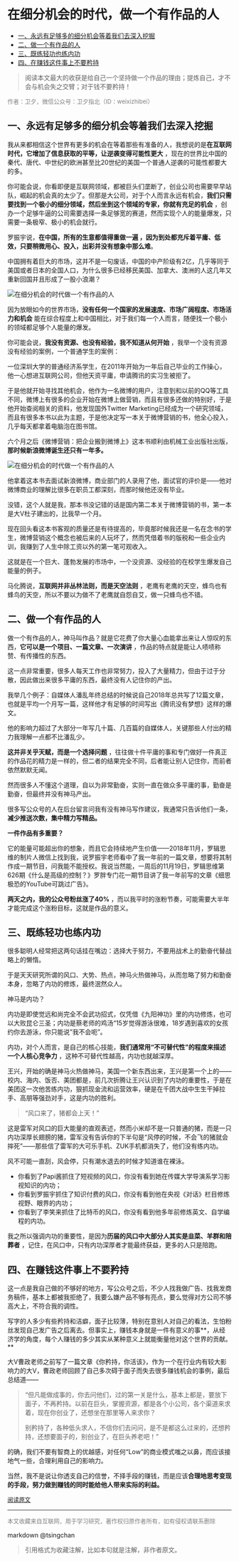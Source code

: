 在细分机会的时代，做一个有作品的人
============================



- [一、永远有足够多的细分机会等着我们去深入挖掘](#一永远有足够多的细分机会等着我们去深入挖掘)
- [二、做一个有作品的人](#二做一个有作品的人)
- [三、既练轻功也练内功](#三既练轻功也练内功)
- [四、在赚钱这件事上不要矜持](#四在赚钱这件事上不要矜持)



> 阅读本文最大的收获是给自己一个坚持做一个作品的理由；提炼自己，才不会与机会失之交臂；对于钱不要矜持！


<font color=grey size=2>作者：卫夕，微信公众号：卫夕指北（ID：weixizhibei）</font>

## 一、永远有足够多的细分机会等着我们去深入挖掘


我从来都相信这个世界有更多的机会在等着那些有准备的人，我想说的是**在互联网时代，它增加了信息获取的平等，让逆袭变得可能性更大** ，现在的世界比中国的秦代、唐代、中世纪的欧洲甚至比20世纪的美国一个普通人逆袭的可能性都要大的多。

你可能会说，你看即便是互联网领域，都被巨头们垄断了，创业公司也需要早早站队，崛起的机会真的太少了。但那是大公司，对于个人而言永远有机会，**我们只需要找到一个极小的细分领域，然后坐到这个领域的专家，你就有充足的机会** ，创办一个足够牛逼的公司需要选择一条足够宽的赛道，然而实现个人的能量爆发，只需要一条极窄、极小的机会就行。

罗振宇说，**在中国，所有的生意都值得重做一遍 ，因为到处都充斥着平庸、低效，只要稍微用心、投入，出彩并没有想象中那么难**。

中国拥有着巨大的市场，这并不是一句废话，中国的中产阶级有2亿，几乎等同于美国或者日本的全国人口，为什么很多已经移民美国、加拿大、澳洲的人这几年又重新回国并且形成了一股小浪潮？

![在细分机会的时代做一个有作品的人](http://image.woshipm.com/wp-files/2019/04/XX1pwInEXf65rHoozc9X.jpeg)

因为放眼如今的世界市场，**没有任何一个国家的发展速度、市场广阔程度、市场活力和机会** 能在综合程度上和中国相比，对于我们每一个人而言，随便找一个极小的领域都足够个人能量的爆发。

你可能会说，**我没有资源、也没有经验，我不知道从何开始** ，我举一个没有资源没有经验的案例，一个普通学生的案例：

一位深圳大学的普通经济系学生，在2011年开始为一年后自己毕业的工作操心，他一心想进互联网公司，但他天资平庸，申请腾讯的实习生被拒了。

于是他就开始寻找其他机会，他作为一名微博的用户，注意到和以前的QQ等工具不同，微博上有很多的企业开始在微博上做营销，而且有很多还做的特别好，于是他开始查阅相关的资料，他发现国外Twitter Marketing已经成为一个研究领域，而且有很多本书以此为主题，于是他决定写一本关于微博营销的书，他全心投入，几乎每天都拿着电脑泡在图书馆。

六个月之后《微博营销：把企业搬到微博上》这本书顺利由机械工业出版社出版，**那时候新浪微博诞生还只有一年多。**

![在细分机会的时代做一个有作品的人](http://image.woshipm.com/wp-files/2019/04/rJHaZQMmIExdladkZUKk.jpeg)

他拿着这本书去面试新浪微博，商业部门的人录用了他，面试官的评价是——他对微博商业的理解比很多在职员工都深刻，而那时候他还没有毕业。

没错，这个人就是我，那本书没记错的话是国内第二本关于微博营销的书，第一本是大V杜子建出的，比我早一个月。

现在回头看这本书客观的质量还是有待提高的，毕竟那时候我还是一名在念书的学生，微博营销这个概念也被后来的人玩坏了，然而凭借着书的版税和一些企业内训，我赚到了人生中除工资以外的第一笔可观收入。

这就是在一个巨大、蓬勃发展的市场中，一个没资源、没经验的在校学生爆发自己能量的例子。

马化腾说，**互联网并非丛林法则，而是天空法则** ，老鹰有老鹰的天空，蜂鸟也有蜂鸟的天空，所以不要以为做不了老鹰就自怨自艾，做一只蜂鸟也不错。

## 二、做一个有作品的人


做一个有作品的人，神马叫作品？就是它花费了你大量心血能拿出来让人惊叹的东西，**它可以是一个项目、一篇文章、一次演讲** ，作品的特点就是能让人啧啧称赞、有传播性的东西。

这一点非常重要，很多人每天工作也非常努力，投入了大量精力，但由于过于分散，因此做出来很多平庸的东西，最终没有人记住你的产出。

我举几个例子：自媒体人潘乱年终总结的时候说自己2018年总共写了12篇文章，也就是平均一个月写一篇，这样他才有足够的时间写出《腾讯没有梦想》这样的爆文。

他的影响力超过了大部分一年写几十篇、几百篇的自媒体人，关键那些人付出的精力我理解一点都不比潘乱少。

**这并非关乎天赋，而是一个选择问题** ，往往做十件平庸的事和专门做好一件真正的作品花的精力是一样的，但二者的结果完全不同，后者能让别人记住你，而前者依然默默无闻。

然而很多人不懂这个道理，自以为非常勤奋，实则一直在做众多平庸的事，勤奋是勤奋，但最终并没有神马产出。

很多写公众号的人在后台留言问我有没有神马写作建议，我通常只告诉他们一条，**减少推送次数，集中精力写精品。**

**一件作品有多重要？**

它的能量可能超出你的想象，而且它会持续地产生价值——2018年11月，罗辑思维的制片人微信上找到我，说罗振宇老师看中了我一年前的一篇文章，想要将其制作成一期节目，问我能不能授权。我说当然能，一周后的11月19日，罗辑思维第626期《什么是高级的控制？》罗胖专门花一期节目讲了我一年前写的文章《细思极恐的YouTube可跳过广告》。

**两天之内，我的公众号粉丝涨了40%** ，而以我平时的涨粉节奏，可能需要大半年才能完成这个涨粉目标，这就是作品的意义。

## 三、既练轻功也练内功


很多聪明人经常把这两句话挂在嘴边：选择大于努力，不要用战术上的勤奋代替战略上的懒惰。

于是天天研究所谓的风口、大势、热点，神马火热做神马，从而忽略了努力和勤奋本身，忽略了内功的修炼，最终泯然众人。

神马是内功？

内功是即使觉远和尚完全不会武功招式，仅凭借《九阳神功》里的内功修炼，也可以大败昆仑三圣；内功是蔡老师的鸡汤“15岁觉得游泳很难，18岁遇到喜欢的女孩约你去游泳，你只能说”我不会呃”。

内功，对个人而言，是自己的核心技能，**我们通常用“不可替代性”的程度来描述一个人核心竞争力** ，这种不可替代性越高，内功也就越深厚。

王兴，开始的确是神马火热做神马，美国一个新东西出来，王兴是第一个上的——校内、海内、饭否、美团都是，前几次折腾让王兴认识到了内功的重要性，于是在美团这一次他苦练内功，狠抓现金流和运营效率，硬是在千团大战中生生干掉拉手、高朋等强劲对手，这是内功的胜利。

> “风口来了，猪都会上天！”

这是雷军对风口的巨大能量的直观表述，然而小米却不是一只普通的猪，而是一只内功深厚长翅膀的猪，雷军没有告诉你的下半句是“风停的时候，不会飞的猪就会摔死”——那些信了雷军的大可乐手机、ZUK手机都消失了，他们没有练内功。

风不可能一直刮，风会停，只有潮水退去的时候才知道谁在裸泳。

- 你看到了Papi酱抓住了短视频的风口，你没有看到她在传媒大学导演系学习影视知识的内功；
- 你看到罗振宇抓住了知识付费的风口，你没有看到他在央视《对话》栏目修炼视野、眼界的内功；
- 你看到了李笑来抓住了比特币的风口，你没有看到他多年前修炼英文、自学编程的内功。

我之所以强调内功的重要性，是因为**历届的风口中大部分人其实是韭菜、羊群和陪葬者** ，记住，在风口中，只有内功深厚者才能最终获益，更多的人只是陪跑。

## 四、在赚钱这件事上不要矜持


这一点是我自己做的不够好的地方，写公众号之后，不少人找我做广告、找我发商务稿件，基本上都被我拒绝了，我要么嫌产品不够有亮点，要么觉得对方公司不够高大上，不符合我的调性。

写字的人多少有些矜持和洁癖，面子比较薄，特别在意别人对自己的看法，生怕粉丝发现自己发广告之后离去。但事实上，赚钱本身就是一件有意义的事**，从经济学的角度，每个人赚钱的多少其实从某种意义上就能衡量他对这个世界的贡献。**

大V曹政老师之前写了一篇文章《你矜持，你活该》，作为一个在行业内有较大影响力的大V，曹政老师回顾了自己多次碍于面子而失去很多赚钱机会的事例，最后总结道——

> “但凡能做成事的，你去问他们，过的第一关是什么，基本上都是，要放下面子，不再矜持。以前在巨头，掌握资源，都是各个小公司，各个渠道来求着，现在你创业了，还想坐在那里等人来求你？
> 
> 别矜持了，各种低头求人，不信你们去问问，是不是都这么过来的，还想矜持，还想要面子的，别创业了，在巨头养老吧！”

的确，我们不要有智商上的优越感，对任何“Low”的商业模式嗤之以鼻，而应该接地气一些，合理利用自己的影响力。

当然，我不是说让你透支自己的信誉，不择手段的赚钱，而是应该**合理地思考变现的手段，努力做到赚钱的同时能给他人带来实际的利益。**


<font size=2 color=grey>[阅读原文](http://www.woshipm.com/zhichang/2294098.html)</font>


----
<font size=2 color='grey'>本文收藏来自互联网，用于学习研究，著作权归原作者所有，如有侵权请联系删除</font>

markdown @tsingchan 

> 引用格式为收藏注解，比如本句就是注解，非作者原文。
